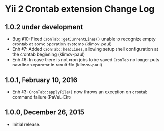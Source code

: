 Yii 2 Crontab extension Change Log
==================================

1.0.2 under development
-----------------------

- Bug #10: Fixed `CronTab::getCurrentLines()` unable to recognize empty crontab at some operation systems (klimov-paul)
- Enh #7: Added `CronTab::headLines`, allowing setup shell configuration at the crontab beginning (klimov-paul)
- Enh #6: In case there is not cron jobs to be saved `CronTab` no longer puts new line separator in result file (klimov-paul)


1.0.1, February 10, 2016
------------------------

- Enh #3: `CronTab::applyFile()` now throws an exception on `crontab` command failure (PaVeL-Ekt)


1.0.0, December 26, 2015
------------------------

- Initial release.
